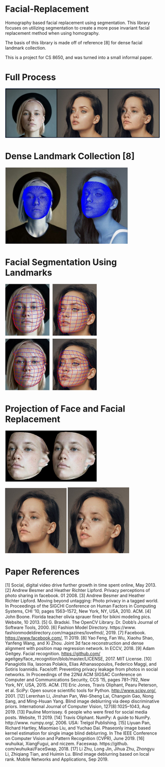 # Facial-Replacement
Homography based facial replacement using segmentation. This library focuses on utilizing segmentation to create a more pose invariant facial replacement method when using homography.

The basis of this library is made off of reference [8] for dense facial landmark collection.

This is a project for CS 8650, and was turned into a small informal paper.

# Full Process
<img src="images/transformation_process.JPG" width="600" >


# Dense Landmark Collection [8]
<img src="images/face_dense.JPG" width="400" >


# Facial Segmentation Using Landmarks
<img src="images/all_face_segments.JPG" width="300" >


# Projection of Face and Facial Replacement
<img src="images/faces_changed.JPG" width="300" >



<img src="images/output2.jpg" width="200" > <img src="images/output3.jpg" width="200" >



# Paper References
[1] Social, digital video drive further growth in time spent online, May 2013. 
[2] Andrew Besmer and Heather Richter Lipford. Privacy perceptions of photo sharing in facebook. 01 2008. 
[3] Andrew Besmer and Heather Richter Lipford. Moving beyond untagging: Photo privacy in a tagged world. In Proceedings of the SIGCHI Conference on Human Factors in Computing Systems, CHI ’10, pages 1563–1572, New York, NY, USA, 2010. ACM. 
[4] John Boone. Florida teacher olivia sprauer ﬁred for bikini modeling pics. Website, 10 2013. 
[5] G. Bradski. The OpenCV Library. Dr. Dobb’s Journal of Software Tools, 2000. 
[6] Fashion Model Directory. https://www. fashionmodeldirectory.com/magazines/lovefmd/, 2019. 
[7] Facebook. https://www.facebook.com/, 11 2019. 
[8] Yao Feng, Fan Wu, Xiaohu Shao, Yanfeng Wang, and Xi Zhou. Joint 3d face reconstruction and dense alignment with position map regression network. In ECCV, 2018. 
[9] Adam Geitgey. Facial recognition. https://github.com/ ageitgey/face_recognition/blob/master/LICENSE, 2017. MIT License. 
[10] Panagiotis Ilia, Iasonas Polakis, Elias Athanasopoulos, Federico Maggi, and Sotiris Ioannidis. Face/off: Preventing privacy leakage from photos in social networks. In Proceedings of the 22Nd ACM SIGSAC Conference on Computer and Communications Security, CCS ’15, pages 781–792, New York, NY, USA, 2015. ACM. 
[11] Eric Jones, Travis Oliphant, Pearu Peterson, et al. SciPy: Open source scientiﬁc tools for Python. http://www.scipy.org/, 2001.
[12] Lerenhan Li, Jinshan Pan, Wei-Sheng Lai, Changxin Gao, Nong Sang, and Ming-Hsuan Yang. Blind image deblurring via deep discriminative priors. International Journal of Computer Vision, 127(8):1025–1043, Aug 2019. 
[13] Pauline Morrissey. 6 people who were ﬁred for social media posts. Website, 11 2019. 
[14] Travis Oliphant. NumPy: A guide to NumPy. http://www. numpy.org/, 2006. USA: Trelgol Publishing. 
[15] Liyuan Pan, Richard Hartley, Miaomiao Liu, and Yuchao Dai. Phaseonly image based kernel estimation for single image blind deblurring. In The IEEE Conference on Computer Vision and Pattern Recognition (CVPR), June 2019. 
[16] wuhuikai, XiangFugui, and niczem. Faceswap. https://github. com/wuhuikai/FaceSwap, 2018. 
[17] Li Zhu, Long Jin, Jihua Zhu, Zhongyu Li, Zhiqiang Tian, and Huimin Lu. Blind image deblurring based on local rank. Mobile Networks and Applications, Sep 2019.
